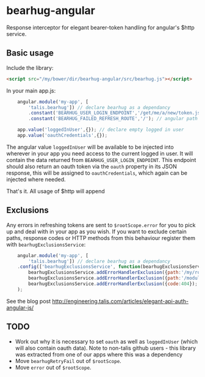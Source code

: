 bearhug-angular
===============

Response interceptor for elegant bearer-token handling for angular's $http service.

Basic usage
-----

Include the library:

````html
<script src="/my/bower/dir/bearhug-angular/src/bearhug.js"></script>
````

In your main app.js:

````javascript
    angular.module('my-app', [
        'talis.bearhug']) // declare bearhug as a dependancy
        .constant('BEARHUG_USER_LOGIN_ENDPOINT','/get/me/a/new/token.json') // where can bearhug get a new bearer token?
        .constant('BEARHUG_FAILED_REFRESH_ROUTE','/'); // angular path to redirect to if unsuccessful

    app.value('loggedInUser',{}); // declare empty logged in user
    app.value('oauthCredentials',{});
````

The angular value `loggedInUser` will be available to be injected into wherever in your app you need access to the current logged in user. It will contain the data returned from `BEARHUG_USER_LOGIN_ENDPOINT`. This endpoint should also return an oauth token via the `oauth` property in its JSON response, this will be assigned to `oauthCredentials`, which again can be injected where needed.

That's it. All usage of $http will append

Exclusions
----

Any errors in refreshing tokens are sent to `$rootScope.error` for you to pick up and deal with in your app as you wish. If you want to exclude certain paths, response codes or HTTP methods from this behaviour register them with `bearhugExclusionsService`:

````javascript
    angular.module('my-app', [
        'talis.bearhug']) // declare bearhug as a dependancy
    .config(['bearhugExclusionsService', function(bearhugExclusionsService) {
        bearhugExclusionsService.addErrorHandlerExclusion({path:'/my/route/which/doesnt/error'});
        bearhugExclusionsService.addErrorHandlerExclusion({path:'/modules', code:400, methods:['POST', 'PUT']});
        bearhugExclusionsService.addErrorHandlerExclusion({code:404});
    );
````

See the blog post http://engineering.talis.com/articles/elegant-api-auth-angular-js/


TODO
-----

* Work out why it is necessary to set `oauth` as well as `loggedInUser` (which will also contain oauth data). Note to non-talis github users - this library was extracted from one of our apps where this was a dependency
* Move `bearhugRetryFail` out of `$rootScope`.
* Move `error` out of `$rootScope`.